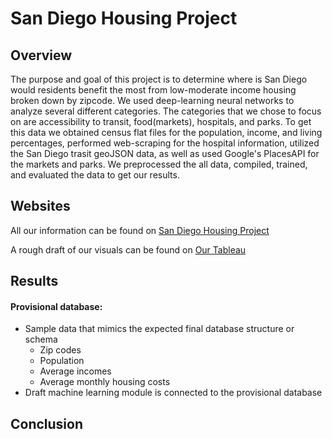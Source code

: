 # San Diego Housing Project

## Overview
The purpose and goal of this project is to determine where is San Diego would residents benefit the most from low-moderate income housing broken down by zipcode. We used deep-learning neural networks to analyze several different categories. The categories that we chose to focus on are accessibility to transit, food(markets), hospitals, and parks. To get this data we obtained census flat files for the population, income, and living percentages, performed web-scraping for the hospital information, utilized the San Diego trasit geoJSON data, as well as used Google's PlacesAPI for the markets and parks. We preprocessed the all data, compiled, trained, and evaluated the data to get our results.

## Websites

All our information can be found on [San Diego Housing Project](https://tsmtruong.github.io/final-project/index.html)


A rough draft of our visuals can be found on [Our Tableau](https://public.tableau.com/app/profile/rashaan3749/viz/Affordablehousingrough/Sheet8?publish=yes)

## Results

#### Provisional database:
- Sample data that mimics the expected final database structure or schema
   * Zip codes
   * Population 
   * Average incomes
   * Average monthly housing costs
- Draft machine learning module is connected to the provisional database 

## Conclusion




